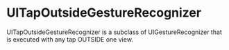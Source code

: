 UITapOutsideGestureRecognizer
=============================

UITapOutsideGestureRecognizer is a subclass of UIGestureRecognizer that is executed with any tap OUTSIDE one view.